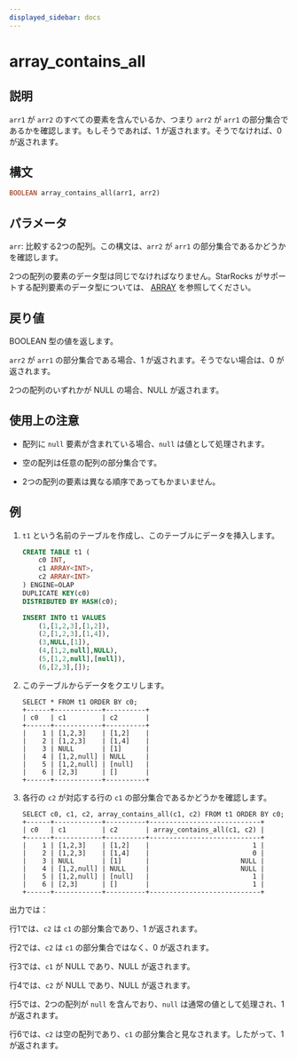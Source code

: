 ```yaml
---
displayed_sidebar: docs
---
```


# array_contains_all

## 説明

`arr1` が `arr2` のすべての要素を含んでいるか、つまり `arr2` が `arr1` の部分集合であるかを確認します。もしそうであれば、1 が返されます。そうでなければ、0 が返されます。

## 構文

~~~Haskell
BOOLEAN array_contains_all(arr1, arr2)
~~~

## パラメータ

`arr`: 比較する2つの配列。この構文は、`arr2` が `arr1` の部分集合であるかどうかを確認します。

2つの配列の要素のデータ型は同じでなければなりません。StarRocks がサポートする配列要素のデータ型については、 [ARRAY](../../../sql-reference/data-types/semi_structured/Array.md) を参照してください。

## 戻り値

BOOLEAN 型の値を返します。

`arr2` が `arr1` の部分集合である場合、1 が返されます。そうでない場合は、0 が返されます。

2つの配列のいずれかが NULL の場合、NULL が返されます。

## 使用上の注意

- 配列に `null` 要素が含まれている場合、`null` は値として処理されます。

- 空の配列は任意の配列の部分集合です。

- 2つの配列の要素は異なる順序であってもかまいません。

## 例

1. `t1` という名前のテーブルを作成し、このテーブルにデータを挿入します。

    ~~~SQL
    CREATE TABLE t1 (
        c0 INT,
        c1 ARRAY<INT>,
        c2 ARRAY<INT>
    ) ENGINE=OLAP
    DUPLICATE KEY(c0)
    DISTRIBUTED BY HASH(c0);

    INSERT INTO t1 VALUES
        (1,[1,2,3],[1,2]),
        (2,[1,2,3],[1,4]),
        (3,NULL,[1]),
        (4,[1,2,null],NULL),
        (5,[1,2,null],[null]),
        (6,[2,3],[]);
    ~~~

2. このテーブルからデータをクエリします。

    ~~~Plain
    SELECT * FROM t1 ORDER BY c0;
    +------+------------+----------+
    | c0   | c1         | c2       |
    +------+------------+----------+
    |    1 | [1,2,3]    | [1,2]    |
    |    2 | [1,2,3]    | [1,4]    |
    |    3 | NULL       | [1]      |
    |    4 | [1,2,null] | NULL     |
    |    5 | [1,2,null] | [null]   |
    |    6 | [2,3]      | []       |
    +------+------------+----------+
    ~~~

3. 各行の `c2` が対応する行の `c1` の部分集合であるかどうかを確認します。

    ~~~Plaintext
    SELECT c0, c1, c2, array_contains_all(c1, c2) FROM t1 ORDER BY c0;
    +------+------------+----------+----------------------------+
    | c0   | c1         | c2       | array_contains_all(c1, c2) |
    +------+------------+----------+----------------------------+
    |    1 | [1,2,3]    | [1,2]    |                          1 |
    |    2 | [1,2,3]    | [1,4]    |                          0 |
    |    3 | NULL       | [1]      |                       NULL |
    |    4 | [1,2,null] | NULL     |                       NULL |
    |    5 | [1,2,null] | [null]   |                          1 |
    |    6 | [2,3]      | []       |                          1 |
    +------+------------+----------+----------------------------+
    ~~~

出力では：

行1では、`c2` は `c1` の部分集合であり、1 が返されます。

行2では、`c2` は `c1` の部分集合ではなく、0 が返されます。

行3では、`c1` が NULL であり、NULL が返されます。

行4では、`c2` が NULL であり、NULL が返されます。

行5では、2つの配列が `null` を含んでおり、`null` は通常の値として処理され、1 が返されます。

行6では、`c2` は空の配列であり、`c1` の部分集合と見なされます。したがって、1 が返されます。